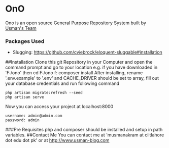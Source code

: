 # OnO

Ono is an open source General Purpose Repository System built by [Usman's Team](http://usman-blog.com)

### Packages Used
- Slugging: https://github.com/cviebrock/eloquent-sluggable#installation

##Installation
Clone this git Repository in your Computer and open the command prompt and go to your location e.g. if you have downloaded in 'F:/ono' then 
    cd F:/ono 
    f:
    composer install
After installing, rename '.env.example' to '.env' and CACHE_DRIVER should be set to array, fill out your database credentials and run following command

    php artisan migrate:refresh --seed 
    php artisan serve
Now you can access your project at localhost:8000 

    username: admin@admin.com
    password: admin
    
###Pre Requisites
php and composer should be installed and setup in path variables.
##Contact Me
 You can contact me at 'musmanakram at ciitlahore dot edu dot pk' or at http://www.usman-blog.com 
 
 
 
